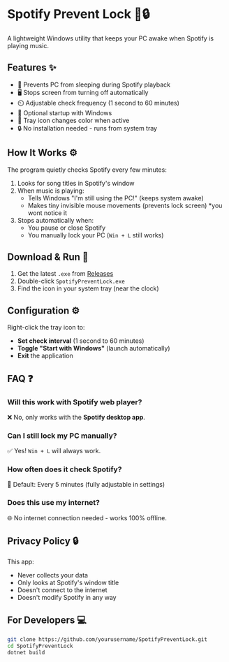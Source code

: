# Spotify Prevent Lock 🎵🔒

A lightweight Windows utility that keeps your PC awake when Spotify is playing music.

## Features ✨
- 🚫 Prevents PC from sleeping during Spotify playback
- 🖥️ Stops screen from turning off automatically
- ⏲️ Adjustable check frequency (1 second to 60 minutes)
- 📌 Optional startup with Windows
- 🎨 Tray icon changes color when active
- 🔒 No installation needed - runs from system tray

## How It Works ⚙️
The program quietly checks Spotify every few minutes:
1. Looks for song titles in Spotify's window
2. When music is playing:
   - Tells Windows "I'm still using the PC!" (keeps system awake)
   - Makes tiny invisible mouse movements (prevents lock screen) *you wont notice it
3. Stops automatically when:
   - You pause or close Spotify
   - You manually lock your PC (`Win + L` still works)

## Download & Run 🚀
1. Get the latest `.exe` from [Releases](https://github.com/yourusername/SpotifyPreventLock/releases)
2. Double-click `SpotifyPreventLock.exe`
3. Find the icon in your system tray (near the clock)

## Configuration ⚙️
Right-click the tray icon to:
- **Set check interval** (1 second to 60 minutes)
- **Toggle "Start with Windows"** (launch automatically)
- **Exit** the application

## FAQ ❓
### Will this work with Spotify web player?
❌ No, only works with the **Spotify desktop app**.

### Can I still lock my PC manually?
✅ Yes! `Win + L` will always work.

### How often does it check Spotify?
🔧 Default: Every 5 minutes (fully adjustable in settings)

### Does this use my internet?
🌐 No internet connection needed - works 100% offline.

## Privacy Policy 🔒
This app:
- Never collects your data
- Only looks at Spotify's window title
- Doesn't connect to the internet
- Doesn't modify Spotify in any way

## For Developers 💻
```bash
git clone https://github.com/yourusername/SpotifyPreventLock.git
cd SpotifyPreventLock
dotnet build
